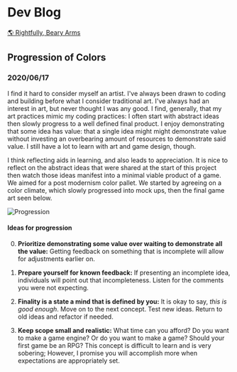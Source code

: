 # Dev Blog

[🌎 Rightfully, Beary Arms](./README.md)

## Progression of Colors

### 2020/06/17

I find it hard to consider myself an artist. I've always been drawn to coding and building before what I consider traditional art. I've always had an interest in art, but never thought I was any good. I find, generally, that my art practices mimic my coding practices: I often start with abstract ideas then slowly progress to a well defined final product. I enjoy demonstrating that some idea has value: that a single idea might might demonstrate value without investing an overbearing amount of resources to demonstrate said value. I still have a lot to learn with art and game design, though. 

I think reflecting aids in learning, and also leads to appreciation. It is nice to reflect on the abstract ideas that were shared at the start of this project then watch those ideas manifest into a minimal viable product of a game. We aimed for a post modernism color pallet. We started by agreeing on a color climate, which slowly progressed into mock ups, then the final game art seen below.

![Progression](assets\progressions\progresssion_colors.gif)

#### Ideas for progression

0. **Prioritize demonstrating some value over waiting to demonstrate all the value:** Getting feedback on something that is incomplete will allow for adjustments earlier on.

0. **Prepare yourself for known feedback:** If presenting an incomplete idea, individuals will point out that incompleteness. Listen for the comments you were not expecting.

0. **Finality is a state a mind that is defined by you:** It is okay to say, _this is good enough_. Move on to the next concept. Test new ideas. Return to old ideas and refactor if needed.

0. **Keep scope small and realistic:** What time can you afford? Do you want to make a game engine? Or do you want to make a game? Should your first game be an RPG? This concept is difficult to learn and is very sobering; However, I promise you will accomplish more when expectations are appropriately set.